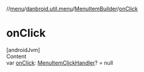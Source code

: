 //[menu](../../index.md)/[danbroid.util.menu](../index.md)/[MenuItemBuilder](index.md)/[onClick](on-click.md)



# onClick  
[androidJvm]  
Content  
var [onClick](on-click.md): [MenuItemClickHandler](../index.md#%5Bdanbroid.util.menu%2FMenuItemClickHandler%2F%2F%2FPointingToDeclaration%2F%5D%2FClasslikes%2F735517279)? = null  



